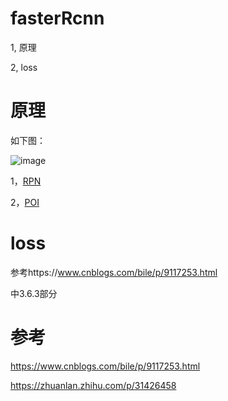 # fasterRcnn

1, 原理

2, loss


# 原理

如下图：

![image](https://user-images.githubusercontent.com/37278270/131210888-584660f2-5b87-44df-b775-1fbb4ad6f991.png)

1，[RPN](./two.md)

2，[POI](https://github.com/chaotiaor/blog/blob/master/ObjectDetection/rcnn/FastRcnn/two.md)

# loss
参考https://www.cnblogs.com/bile/p/9117253.html

中3.6.3部分


# 参考
https://www.cnblogs.com/bile/p/9117253.html

https://zhuanlan.zhihu.com/p/31426458



